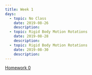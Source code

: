 ```yaml
---
title: Week 1
days:
  - topic: No Class
    date: 2019-08-26
    description: 
  - topic: Rigid Body Motion Rotations
    date: 2019-08-28
    description: 
  - topic: Rigid Body Motion Rotations
    date: 2019-08-30
    description: 
---
```

[Homework 0](../assets/hw0.ipynb)
